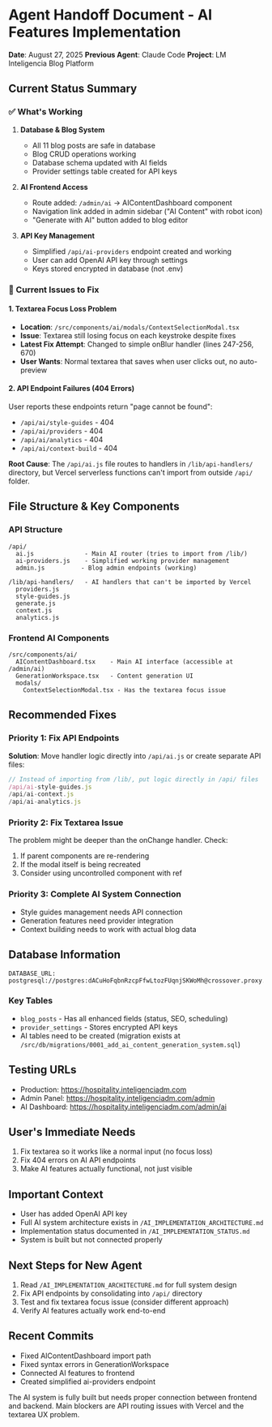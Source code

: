 # Agent Handoff Document - AI Features Implementation
**Date**: August 27, 2025
**Previous Agent**: Claude Code
**Project**: LM Inteligencia Blog Platform

## Current Status Summary

### ✅ What's Working
1. **Database & Blog System**
   - All 11 blog posts are safe in database
   - Blog CRUD operations working
   - Database schema updated with AI fields
   - Provider settings table created for API keys

2. **AI Frontend Access**
   - Route added: `/admin/ai` → AIContentDashboard component
   - Navigation link added in admin sidebar ("AI Content" with robot icon)
   - "Generate with AI" button added to blog editor

3. **API Key Management**
   - Simplified `/api/ai-providers` endpoint created and working
   - User can add OpenAI API key through settings
   - Keys stored encrypted in database (not .env)

### 🔴 Current Issues to Fix

#### 1. **Textarea Focus Loss Problem**
- **Location**: `/src/components/ai/modals/ContextSelectionModal.tsx`
- **Issue**: Textarea still losing focus on each keystroke despite fixes
- **Latest Fix Attempt**: Changed to simple onBlur handler (lines 247-256, 670)
- **User Wants**: Normal textarea that saves when user clicks out, no auto-preview

#### 2. **API Endpoint Failures (404 Errors)**
User reports these endpoints return "page cannot be found":
- `/api/ai/style-guides` - 404
- `/api/ai/providers` - 404  
- `/api/ai/analytics` - 404
- `/api/ai/context-build` - 404

**Root Cause**: The `/api/ai.js` file routes to handlers in `/lib/api-handlers/` directory, but Vercel serverless functions can't import from outside `/api/` folder.

## File Structure & Key Components

### API Structure
```
/api/
  ai.js              - Main AI router (tries to import from /lib/)
  ai-providers.js    - Simplified working provider management
  admin.js          - Blog admin endpoints (working)
  
/lib/api-handlers/   - AI handlers that can't be imported by Vercel
  providers.js
  style-guides.js
  generate.js
  context.js
  analytics.js
```

### Frontend AI Components
```
/src/components/ai/
  AIContentDashboard.tsx    - Main AI interface (accessible at /admin/ai)
  GenerationWorkspace.tsx   - Content generation UI
  modals/
    ContextSelectionModal.tsx - Has the textarea focus issue
```

## Recommended Fixes

### Priority 1: Fix API Endpoints
**Solution**: Move handler logic directly into `/api/ai.js` or create separate API files:
```javascript
// Instead of importing from /lib/, put logic directly in /api/ files
/api/ai-style-guides.js
/api/ai-context.js
/api/ai-analytics.js
```

### Priority 2: Fix Textarea Issue
The problem might be deeper than the onChange handler. Check:
1. If parent components are re-rendering
2. If the modal itself is being recreated
3. Consider using uncontrolled component with ref

### Priority 3: Complete AI System Connection
- Style guides management needs API connection
- Generation features need provider integration
- Context building needs to work with actual blog data

## Database Information
```
DATABASE_URL: postgresql://postgres:dACuHoFqbnRzcpFfwLtozFUqnjSKWoMh@crossover.proxy.rlwy.net:41734/railway
```

### Key Tables
- `blog_posts` - Has all enhanced fields (status, SEO, scheduling)
- `provider_settings` - Stores encrypted API keys
- AI tables need to be created (migration exists at `/src/db/migrations/0001_add_ai_content_generation_system.sql`)

## Testing URLs
- Production: https://hospitality.inteligenciadm.com
- Admin Panel: https://hospitality.inteligenciadm.com/admin
- AI Dashboard: https://hospitality.inteligenciadm.com/admin/ai

## User's Immediate Needs
1. Fix textarea so it works like a normal input (no focus loss)
2. Fix 404 errors on AI API endpoints
3. Make AI features actually functional, not just visible

## Important Context
- User has added OpenAI API key
- Full AI system architecture exists in `/AI_IMPLEMENTATION_ARCHITECTURE.md`
- Implementation status documented in `/AI_IMPLEMENTATION_STATUS.md`
- System is built but not connected properly

## Next Steps for New Agent
1. Read `/AI_IMPLEMENTATION_ARCHITECTURE.md` for full system design
2. Fix API endpoints by consolidating into `/api/` directory
3. Test and fix textarea focus issue (consider different approach)
4. Verify AI features actually work end-to-end

## Recent Commits
- Fixed AIContentDashboard import path
- Fixed syntax errors in GenerationWorkspace
- Connected AI features to frontend
- Created simplified ai-providers endpoint

The AI system is fully built but needs proper connection between frontend and backend. Main blockers are API routing issues with Vercel and the textarea UX problem.